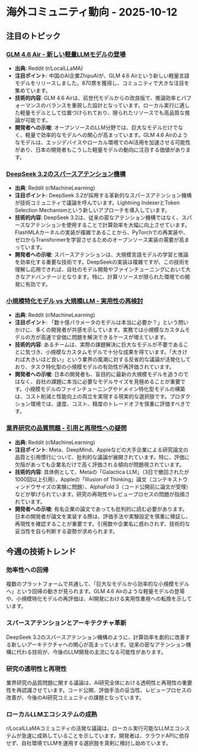# 海外コミュニティ動向 - 2025-10-12

## 注目のトピック

### [GLM 4.6 Air - 新しい軽量LLMモデルの登場](https://www.reddit.com/r/LocalLLaMA/comments/1o0ifyr/glm_46_air_is_coming/)
- **出典**: Reddit (r/LocalLLaMA)
- **注目ポイント**: 中国のAI企業ZhipuAIが、GLM 4.6 Airという新しい軽量言語モデルをリリースしました。870票を獲得し、コミュニティで大きな注目を集めています。
- **技術的内容**: GLM 4.6 Airは、前世代モデルからの改良版で、推論効率とパフォーマンスのバランスを重視した設計となっています。ローカル実行に適した軽量モデルとして位置づけられており、限られたリソースでも高品質な推論が可能です。
- **開発者への示唆**: オープンソースのLLM分野では、巨大なモデルだけでなく、軽量で効率的なモデルへの関心が高まっています。GLM 4.6 Airのようなモデルは、エッジデバイスやローカル環境でのAI活用を加速させる可能性があり、日本の開発者もこうした軽量モデルの動向に注目する価値があります。

### [DeepSeek 3.2のスパースアテンション機構](https://www.reddit.com/r/MachineLearning/comments/1o2pzxk/r_deepseek_32s_sparse_attention_mechanism/)
- **出典**: Reddit (r/MachineLearning)
- **注目ポイント**: DeepSeek 3.2が採用する革新的なスパースアテンション機構が技術コミュニティで議論を呼んでいます。Lightning IndexerとToken Selection Mechanismという新しいアプローチを導入しています。
- **技術的内容**: DeepSeek 3.2は、従来の密なアテンション機構ではなく、スパースなアテンションを使用することで計算効率を大幅に向上させています。FlashMLAカーネルの実装が複雑であることから、PyTorchでの再実装や、ゼロからTransformerを学習させるためのオープンソース実装の需要が高まっています。
- **開発者への示唆**: スパースアテンションは、大規模言語モデルの学習と推論を効率化する重要な技術です。DeepSeekの実装は複雑ですが、この技術を理解し応用できれば、自社のモデル開発やファインチューニングにおいて大きなアドバンテージとなります。特に、計算リソースが限られた環境での開発に有効です。

### [小規模特化モデル vs 大規模LLM - 実用性の再検討](https://www.reddit.com/r/MachineLearning/comments/1o2334q/d_anyone_using_smaller_specialized_models_instead/)
- **出典**: Reddit (r/MachineLearning)
- **注目ポイント**: 「数十億パラメータのモデルは本当に必要か？」という問いかけに、多くの開発者が共感を示しています。実務では小規模なカスタムモデルの方が高速で安価に問題を解決できるケースが増えています。
- **技術的内容**: あるチームは、実際の課題解決に巨大なモデルが不要であることに気づき、小規模なカスタムモデルで十分な成果を得ています。「大きければ大きいほど良い」という業界の風潮に対する反省的な議論が活発化しており、タスク特化型の小規模モデルの有効性が再評価されています。
- **開発者への示唆**: 日本の開発者も、盲目的に最新の大規模モデルを追うのではなく、自社の課題に本当に必要なモデルサイズを見極めることが重要です。小規模モデルのファインチューニングやドメイン特化型モデルの構築は、コスト削減と性能向上の両立を実現する現実的な選択肢です。プロダクション環境では、速度、コスト、精度のトレードオフを慎重に評価すべきです。

### [業界研究の品質問題 - 引用と再現性への疑問](https://www.reddit.com/r/MachineLearning/comments/1o1jdd7/d_bad_industry_research_gets_cited_and_published/)
- **出典**: Reddit (r/MachineLearning)
- **注目ポイント**: Meta、DeepMind、Appleなどの大手企業による研究論文の品質と引用慣行について、批判的な議論が展開されています。特に、評価に欠陥があっても企業名だけで高く評価される傾向が問題視されています。
- **技術的内容**: 具体例として、Metaの「Galactica LLM」（3日で撤回されたが1000回以上引用）、Appleの「Illusion of Thinking」論文（コンテキストウィンドウサイズの実験に問題）、AlphaFold 3（コード公開前に論文が受理）などが挙げられています。研究の再現性やレビュープロセスの問題が指摘されています。
- **開発者への示唆**: 有名企業の論文であっても批判的に読む必要があります。日本の開発者が論文を実装する際は、評価手法や実験設定を慎重に検証し、再現性を確認することが重要です。引用数や企業名に惑わされず、技術的な妥当性を自ら判断する姿勢が求められます。

## 今週の技術トレンド

### 効率性への回帰
複数のプラットフォームで共通して、「巨大なモデルから効率的な小規模モデルへ」という回帰の動きが見られます。GLM 4.6 Airのような軽量モデルの登場や、小規模特化モデルの再評価は、AI開発における実用性重視への転換を示しています。

### スパースアテンションとアーキテクチャ革新
DeepSeek 3.2のスパースアテンション機構のように、計算効率を劇的に改善する新しいアーキテクチャへの関心が高まっています。従来の密なアテンション機構に代わる技術が、今後のLLM開発の主流になる可能性があります。

### 研究の透明性と再現性
業界研究の品質問題に関する議論は、AI研究全体における透明性と再現性の重要性を再認識させています。コード公開、評価手法の妥当性、レビュープロセスの改善が、今後のAI研究コミュニティの課題となっています。

### ローカルLLMエコシステムの成熟
r/LocalLLaMAコミュニティの活発な議論は、ローカル実行可能なLLMエコシステムが急速に成熟していることを示しています。開発者は、クラウドAPIに依存せず、自社環境でLLMを運用する選択肢を真剣に検討し始めています。
